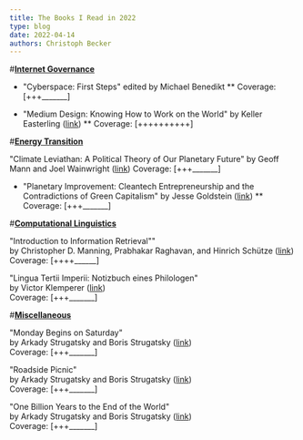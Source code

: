```yaml
---
title: The Books I Read in 2022
type: blog
date: 2022-04-14
authors: Christoph Becker
---
```


#<ins>**Internet Governance**</ins>

* "Cyberspace: First Steps" edited by Michael Benedikt
** Coverage: [+++\_\_\_\_\_\_\_]

* "Medium Design: Knowing How to Work on the World" by Keller Easterling ([link](https://www.versobooks.com/books/3245-medium-design))
** Coverage: [++++++++++]

#<ins>**Energy Transition**</ins>

"Climate Leviathan: A Political Theory of Our Planetary Future" by Geoff Mann and Joel Wainwright ([link](https://www.versobooks.com/books/3138-climate-leviathan))
Coverage: [+++\_\_\_\_\_\_\_]

* "Planetary Improvement: Cleantech Entrepreneurship and the Contradictions of Green Capitalism" by Jesse Goldstein ([link](https://mitpress.mit.edu/books/planetary-improvement))
** Coverage: [+++\_\_\_\_\_\_\_]

#<ins>**Computational Linguistics**</ins>

"Introduction to Information Retrieval""<br/>
by Christopher D. Manning, Prabhakar Raghavan, and Hinrich Schütze ([link](https://www.cambridge.org/highereducation/books/introduction-to-information-retrieval/669D108D20F556C5C30957D63B5AB65C#overview))<br/>
Coverage: [++++\_\_\_\_\_\_]

"Lingua Tertii Imperii: Notizbuch eines Philologen"<br/>
by Victor Klemperer ([link](https://www.reclam.de/detail/978-3-15-020624-9/Klemperer__Victor/LTI))<br/>
Coverage: [+++\_\_\_\_\_\_\_]


#<ins>**Miscellaneous**</ins>

"Monday Begins on Saturday"<br/>
by Arkady Strugatsky and Boris Strugatsky ([link](https://en.wikipedia.org/wiki/Monday_Begins_on_Saturday))<br/>
Coverage: [+++\_\_\_\_\_\_\_]

"Roadside Picnic"<br/>
by Arkady Strugatsky and Boris Strugatsky ([link](https://en.wikipedia.org/wiki/Roadside_Picnic))<br/>
Coverage: [+++\_\_\_\_\_\_\_]

"One Billion Years to the End of the World"<br/>
by Arkady Strugatsky and Boris Strugatsky ([link](https://www.penguin.co.uk/books/320/320603/one-billion-years-to-the-end-of-the-world/9780241472477.html))<br/>
Coverage: [+++\_\_\_\_\_\_\_]
